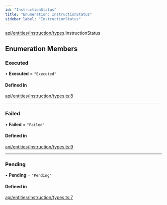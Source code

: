 ```yaml
---
id: "InstructionStatus"
title: "Enumeration: InstructionStatus"
sidebar_label: "InstructionStatus"
---
```


[api/entities/Instruction/types](../../../../../../modules/API/Entities/Instruction/Types/Types.md).InstructionStatus

## Enumeration Members

### Executed

• **Executed** = ``"Executed"``

#### Defined in

[api/entities/Instruction/types.ts:8](https://github.com/PolymeshAssociation/polymesh-sdk/blob/95e180d28/src/api/entities/Instruction/types.ts#L8)

___

### Failed

• **Failed** = ``"Failed"``

#### Defined in

[api/entities/Instruction/types.ts:9](https://github.com/PolymeshAssociation/polymesh-sdk/blob/95e180d28/src/api/entities/Instruction/types.ts#L9)

___

### Pending

• **Pending** = ``"Pending"``

#### Defined in

[api/entities/Instruction/types.ts:7](https://github.com/PolymeshAssociation/polymesh-sdk/blob/95e180d28/src/api/entities/Instruction/types.ts#L7)
